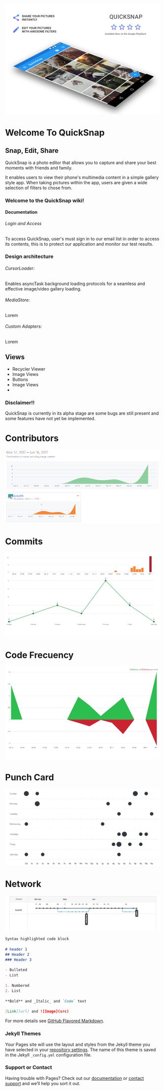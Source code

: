 ![promo](https://github.com/Ecko95/QuickSnap/blob/master/app/src/main/promo.png)

# Welcome To QuickSnap

## Snap, Edit, Share

QuickSnap is a photo editor that allows you to capture and share your best moments with friends and family.

It enables users to view their phone's multimedia content in a simple gallery style app. When taking pictures within the app, users are given a wide selection of filters to chose from.

### Welcome to the QuickSnap wiki!
#### Documentation

###### Login and Access
To access QuickSnap, user's must sign in to our email list in order to access its contents, this is to protect our application and monitor our test results.

### Design architecture
###### CursorLoader:
Enables asyncTask background loading protocols for a seamless and effective image/video gallery loading.

###### MediaStore:
Lorem

###### Custom Adapters:
Lorem

## Views

* Recycler Viewer
* Image Views
* Buttons 
* Image Views
* 

### Disclaimer!!
QuickSnap is currently in its alpha stage are some bugs are still present and some features have not yet be implemented.

# Contributors
![contributors](https://github.com/Ecko95/ecko95.github.io/blob/master/img/contributors.PNG)

# Commits
![commits](https://github.com/Ecko95/ecko95.github.io/blob/master/img/commits.PNG)

# Code Frecuency
![code_frecuency](https://github.com/Ecko95/ecko95.github.io/blob/master/img/code_frecuency.PNG)

# Punch Card
![code_frecuency](https://github.com/Ecko95/ecko95.github.io/blob/master/img/punch_card.PNG)

# Network
![code_frecuency](https://github.com/Ecko95/ecko95.github.io/blob/master/img/network.PNG)

```markdown
Syntax highlighted code block

# header 1
## Header 2
### Header 3

- Bulleted
- List

1. Numbered
2. List

**Bold** and _Italic_ and `Code` text

[Link](url) and ![Image](src)
```




For more details see [GitHub Flavored Markdown](https://guides.github.com/features/mastering-markdown/).

### Jekyll Themes

Your Pages site will use the layout and styles from the Jekyll theme you have selected in your [repository settings](https://github.com/Ecko95/ecko95.github.io/settings). The name of this theme is saved in the Jekyll `_config.yml` configuration file.

### Support or Contact

Having trouble with Pages? Check out our [documentation](https://help.github.com/categories/github-pages-basics/) or [contact support](https://github.com/contact) and we’ll help you sort it out.
